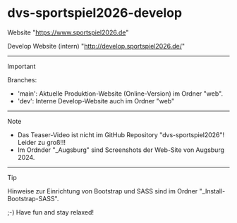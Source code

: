 # dvs-sportspiel2026-develop

Website "https://www.sportspiel2026.de"

Develop Website (intern) "http://develop.sportspiel2026.de/"

---------------------------------------------------------------------
> [!IMPORTANT]
> Branches:
> - 'main': Aktuelle Produktion-Website (Online-Version) im Ordner "web".
> - 'dev': Interne Develop-Website auch im Ordner "web"
---------------------------------------------------------------------
> [!NOTE]
> - Das Teaser-Video ist nicht im GitHub Repository "dvs-sportspiel2026"!
>   Leider zu groß!!!
> - Im Ordnder "_Augsburg" sind Screenshots der Web-Site von Augsburg 2024.
---------------------------------------------------------------------
> [!TIP]
> Hinweise zur Einrichtung von Bootstrap und SASS sind im Ordner "_Install-Bootstrap-SASS".


;-) Have fun and stay relaxed!
